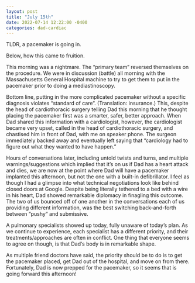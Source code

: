 ```yaml
---
layout: post
title: "July 15th"
date: 2022-07-14 12:22:00 -0400
categories: dad-cardiac
---
```


TLDR, a pacemaker is going in. 

Below, how this came to fruition.

This morning was a nightmare. The “primary team” reversed themselves on the procedure. We were in discussion (battle) all morning with the Massachusetts General Hospital machine to try to get them to put in the pacemaker prior to doing a mediastinoscopy. 

Bottom line, putting in the more complicated pacemaker without a specific diagnosis violates “standard of care“. (Translation: insurance.) This, despite the head of cardiothoracic surgery telling Dad this morning that he thought placing the pacemaker first was a smarter, safer, better approach. When Dad shared this information with a cardiologist, however, the cardiologist became very upset, called in the head of cardiothoracic surgery, and chastised him in front of Dad, with me on speaker phone. The surgeon immediately backed away and eventually left saying that “cardiology had to figure out what they wanted to have happen.”

Hours of conversations later, including untold twists and turns, and multiple warnings/suggestions which implied that it’s on us if Dad has a heart attack and dies, we are now at the point where Dad will have a pacemaker implanted this afternoon, but not the one with a built-in defibrillator. I feel as though I had a glimpse into what technical negotiations look like behind closed doors at Google. Despite being literally tethered to a bed with a wire in his heart, Dad showed remarkable diplomacy in finagling this outcome. The two of us bounced off of one another in the conversations each of us providing different information, was the best switching back-and-forth between “pushy“ and submissive.

A pulmonary specialists showed up today, fully unaware of today’s plan. As we continue to experience, each specialist has a different priority, and their treatments/approaches are often in conflict. One thing that everyone seems to agree on though, is that Dad‘s body is in remarkable shape.

As multiple friend doctors have said, the priority should be to do is to get the pacemaker placed, get Dad out of the hospital, and move on from there. Fortunately, Dad is now prepped for the pacemaker, so it seems that is going forward this afternoon!
